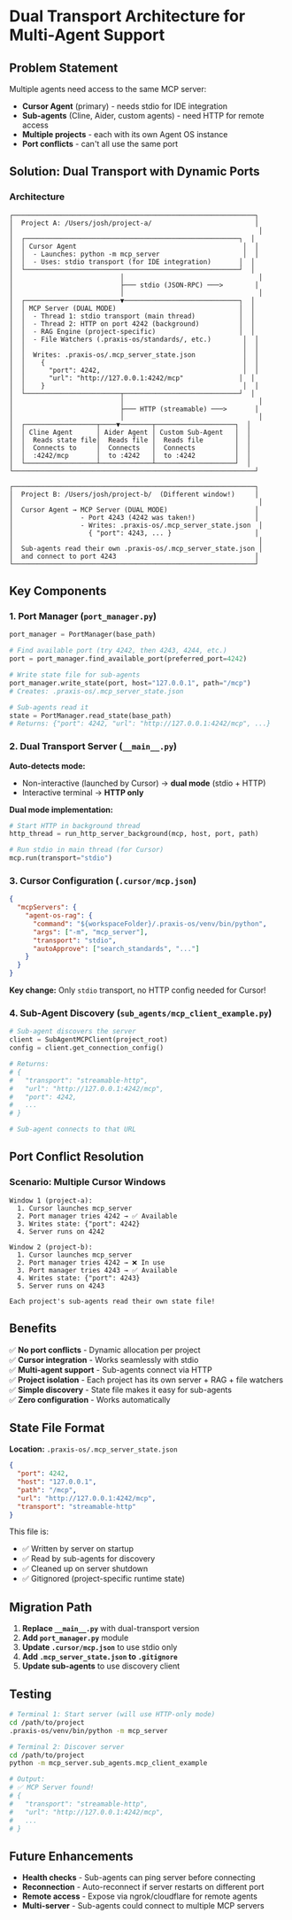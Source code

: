 # Dual Transport Architecture for Multi-Agent Support

## Problem Statement

Multiple agents need access to the same MCP server:
- **Cursor Agent** (primary) - needs stdio for IDE integration
- **Sub-agents** (Cline, Aider, custom agents) - need HTTP for remote access
- **Multiple projects** - each with its own Agent OS instance
- **Port conflicts** - can't all use the same port

## Solution: Dual Transport with Dynamic Ports

### Architecture

```
┌─────────────────────────────────────────────────────────────┐
│  Project A: /Users/josh/project-a/                          │
│                                                              │
│  ┌──────────────────────────────────────────────────────┐  │
│  │ Cursor Agent                                          │  │
│  │  - Launches: python -m mcp_server                     │  │
│  │  - Uses: stdio transport (for IDE integration)       │  │
│  └──────────────────────────────────────────────────────┘  │
│                           │                                  │
│                           ├─── stdio (JSON-RPC) ───>        │
│                           │                                  │
│  ┌────────────────────────▼─────────────────────────────┐  │
│  │ MCP Server (DUAL MODE)                               │  │
│  │  - Thread 1: stdio transport (main thread)           │  │
│  │  - Thread 2: HTTP on port 4242 (background)          │  │
│  │  - RAG Engine (project-specific)                     │  │
│  │  - File Watchers (.praxis-os/standards/, etc.)        │  │
│  │                                                       │  │
│  │  Writes: .praxis-os/.mcp_server_state.json            │  │
│  │    {                                                  │  │
│  │      "port": 4242,                                    │  │
│  │      "url": "http://127.0.0.1:4242/mcp"              │  │
│  │    }                                                  │  │
│  └────────────────────────┬─────────────────────────────┘  │
│                           │                                  │
│                           ├─── HTTP (streamable) ───>       │
│                           │                                  │
│  ┌──────────────────┬────▼────────┬────────────────────┐  │
│  │ Cline Agent      │ Aider Agent │ Custom Sub-Agent   │  │
│  │  Reads state file│  Reads file │  Reads file        │  │
│  │  Connects to     │  Connects   │  Connects          │  │
│  │  :4242/mcp       │  to :4242   │  to :4242          │  │
│  └──────────────────┴─────────────┴────────────────────┘  │
└─────────────────────────────────────────────────────────────┘

┌─────────────────────────────────────────────────────────────┐
│  Project B: /Users/josh/project-b/  (Different window!)     │
│                                                              │
│  Cursor Agent → MCP Server (DUAL MODE)                      │
│                 - Port 4243 (4242 was taken!)               │
│                 - Writes: .praxis-os/.mcp_server_state.json  │
│                   { "port": 4243, ... }                     │
│                                                              │
│  Sub-agents read their own .praxis-os/.mcp_server_state.json │
│  and connect to port 4243                                   │
└─────────────────────────────────────────────────────────────┘
```

## Key Components

### 1. Port Manager (`port_manager.py`)

```python
port_manager = PortManager(base_path)

# Find available port (try 4242, then 4243, 4244, etc.)
port = port_manager.find_available_port(preferred_port=4242)

# Write state file for sub-agents
port_manager.write_state(port, host="127.0.0.1", path="/mcp")
# Creates: .praxis-os/.mcp_server_state.json

# Sub-agents read it
state = PortManager.read_state(base_path)
# Returns: {"port": 4242, "url": "http://127.0.0.1:4242/mcp", ...}
```

### 2. Dual Transport Server (`__main__.py`)

**Auto-detects mode:**
- Non-interactive (launched by Cursor) → **dual mode** (stdio + HTTP)
- Interactive terminal → **HTTP only**

**Dual mode implementation:**
```python
# Start HTTP in background thread
http_thread = run_http_server_background(mcp, host, port, path)

# Run stdio in main thread (for Cursor)
mcp.run(transport="stdio")
```

### 3. Cursor Configuration (`.cursor/mcp.json`)

```json
{
  "mcpServers": {
    "agent-os-rag": {
      "command": "${workspaceFolder}/.praxis-os/venv/bin/python",
      "args": ["-m", "mcp_server"],
      "transport": "stdio",
      "autoApprove": ["search_standards", "..."]
    }
  }
}
```

**Key change:** Only `stdio` transport, no HTTP config needed for Cursor!

### 4. Sub-Agent Discovery (`sub_agents/mcp_client_example.py`)

```python
# Sub-agent discovers the server
client = SubAgentMCPClient(project_root)
config = client.get_connection_config()

# Returns:
# {
#   "transport": "streamable-http",
#   "url": "http://127.0.0.1:4242/mcp",
#   "port": 4242,
#   ...
# }

# Sub-agent connects to that URL
```

## Port Conflict Resolution

### Scenario: Multiple Cursor Windows

```
Window 1 (project-a):
  1. Cursor launches mcp_server
  2. Port manager tries 4242 → ✅ Available
  3. Writes state: {"port": 4242}
  4. Server runs on 4242

Window 2 (project-b):
  1. Cursor launches mcp_server
  2. Port manager tries 4242 → ❌ In use
  3. Port manager tries 4243 → ✅ Available
  4. Writes state: {"port": 4243}
  5. Server runs on 4243

Each project's sub-agents read their own state file!
```

## Benefits

✅ **No port conflicts** - Dynamic allocation per project  
✅ **Cursor integration** - Works seamlessly with stdio  
✅ **Multi-agent support** - Sub-agents connect via HTTP  
✅ **Project isolation** - Each project has its own server + RAG + file watchers  
✅ **Simple discovery** - State file makes it easy for sub-agents  
✅ **Zero configuration** - Works automatically  

## State File Format

**Location:** `.praxis-os/.mcp_server_state.json`

```json
{
  "port": 4242,
  "host": "127.0.0.1",
  "path": "/mcp",
  "url": "http://127.0.0.1:4242/mcp",
  "transport": "streamable-http"
}
```

This file is:
- ✅ Written by server on startup
- ✅ Read by sub-agents for discovery
- ✅ Cleaned up on server shutdown
- ✅ Gitignored (project-specific runtime state)

## Migration Path

1. **Replace `__main__.py`** with dual-transport version
2. **Add `port_manager.py`** module
3. **Update `.cursor/mcp.json`** to use stdio only
4. **Add `.mcp_server_state.json` to `.gitignore`**
5. **Update sub-agents** to use discovery client

## Testing

```bash
# Terminal 1: Start server (will use HTTP-only mode)
cd /path/to/project
.praxis-os/venv/bin/python -m mcp_server

# Terminal 2: Discover server
cd /path/to/project
python -m mcp_server.sub_agents.mcp_client_example

# Output:
# ✅ MCP Server found!
# {
#   "transport": "streamable-http",
#   "url": "http://127.0.0.1:4242/mcp",
#   ...
# }
```

## Future Enhancements

- **Health checks** - Sub-agents can ping server before connecting
- **Reconnection** - Auto-reconnect if server restarts on different port
- **Remote access** - Expose via ngrok/cloudflare for remote agents
- **Multi-server** - Sub-agents could connect to multiple MCP servers

